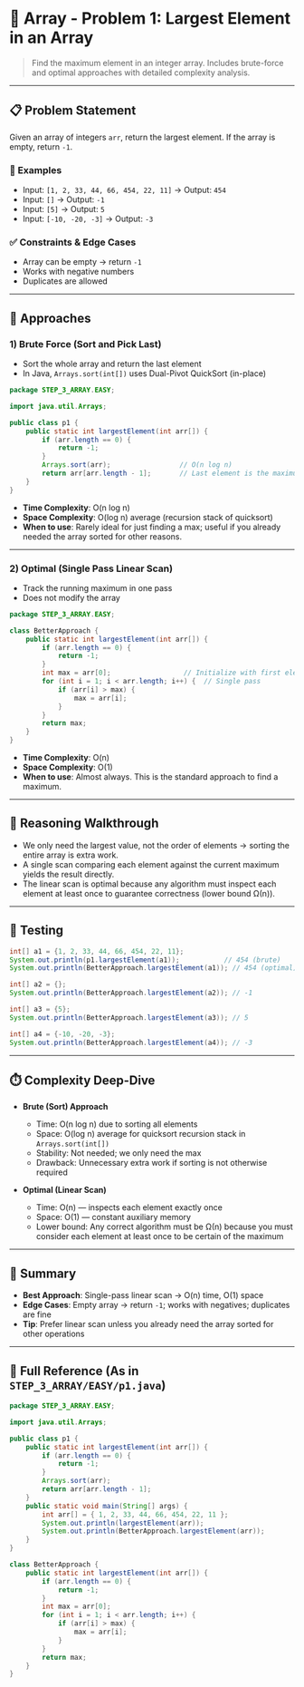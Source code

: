 # 🚀 Array - Problem 1: Largest Element in an Array

> Find the maximum element in an integer array. Includes brute-force and optimal approaches with detailed complexity analysis.

---

## 📋 Problem Statement
Given an array of integers `arr`, return the largest element. If the array is empty, return `-1`.

### 🧩 Examples
- Input: `[1, 2, 33, 44, 66, 454, 22, 11]` → Output: `454`
- Input: `[]` → Output: `-1`
- Input: `[5]` → Output: `5`
- Input: `[-10, -20, -3]` → Output: `-3`

### ✅ Constraints & Edge Cases
- Array can be empty → return `-1`
- Works with negative numbers
- Duplicates are allowed

---

## 🔧 Approaches

### 1) Brute Force (Sort and Pick Last)
- Sort the whole array and return the last element
- In Java, `Arrays.sort(int[])` uses Dual-Pivot QuickSort (in-place)

```java
package STEP_3_ARRAY.EASY;

import java.util.Arrays;

public class p1 {
    public static int largestElement(int arr[]) {
        if (arr.length == 0) {
            return -1;
        }
        Arrays.sort(arr);                 // O(n log n)
        return arr[arr.length - 1];       // Last element is the maximum
    }
}
```

- **Time Complexity**: O(n log n)
- **Space Complexity**: O(log n) average (recursion stack of quicksort)
- **When to use**: Rarely ideal for just finding a max; useful if you already needed the array sorted for other reasons.

---

### 2) Optimal (Single Pass Linear Scan)
- Track the running maximum in one pass
- Does not modify the array

```java
package STEP_3_ARRAY.EASY;

class BetterApproach {
    public static int largestElement(int arr[]) {
        if (arr.length == 0) {
            return -1;
        }
        int max = arr[0];                  // Initialize with first element
        for (int i = 1; i < arr.length; i++) {  // Single pass
            if (arr[i] > max) {
                max = arr[i];
            }
        }
        return max;
    }
}
```

- **Time Complexity**: O(n)
- **Space Complexity**: O(1)
- **When to use**: Almost always. This is the standard approach to find a maximum.

---

## 🧠 Reasoning Walkthrough

- We only need the largest value, not the order of elements → sorting the entire array is extra work.
- A single scan comparing each element against the current maximum yields the result directly.
- The linear scan is optimal because any algorithm must inspect each element at least once to guarantee correctness (lower bound Ω(n)).

---

## 🧪 Testing

```java
int[] a1 = {1, 2, 33, 44, 66, 454, 22, 11};
System.out.println(p1.largestElement(a1));           // 454 (brute)
System.out.println(BetterApproach.largestElement(a1)); // 454 (optimal)

int[] a2 = {};
System.out.println(BetterApproach.largestElement(a2)); // -1

int[] a3 = {5};
System.out.println(BetterApproach.largestElement(a3)); // 5

int[] a4 = {-10, -20, -3};
System.out.println(BetterApproach.largestElement(a4)); // -3
```

---

## ⏱️ Complexity Deep-Dive

- **Brute (Sort) Approach**
  - Time: O(n log n) due to sorting all elements
  - Space: O(log n) average for quicksort recursion stack in `Arrays.sort(int[])`
  - Stability: Not needed; we only need the max
  - Drawback: Unnecessary extra work if sorting is not otherwise required

- **Optimal (Linear Scan)**
  - Time: O(n) — inspects each element exactly once
  - Space: O(1) — constant auxiliary memory
  - Lower bound: Any correct algorithm must be Ω(n) because you must consider each element at least once to be certain of the maximum

---

## 🧭 Summary
- **Best Approach**: Single-pass linear scan → O(n) time, O(1) space
- **Edge Cases**: Empty array → return `-1`; works with negatives; duplicates are fine
- **Tip**: Prefer linear scan unless you already need the array sorted for other operations

---

## 📎 Full Reference (As in `STEP_3_ARRAY/EASY/p1.java`)

```java
package STEP_3_ARRAY.EASY;

import java.util.Arrays;

public class p1 {
    public static int largestElement(int arr[]) {
        if (arr.length == 0) {
            return -1;
        }
        Arrays.sort(arr);
        return arr[arr.length - 1];
    }
    public static void main(String[] args) {
        int arr[] = { 1, 2, 33, 44, 66, 454, 22, 11 };
        System.out.println(largestElement(arr));
        System.out.println(BetterApproach.largestElement(arr));
    }
}

class BetterApproach {
    public static int largestElement(int arr[]) {
        if (arr.length == 0) {
            return -1;
        }
        int max = arr[0];
        for (int i = 1; i < arr.length; i++) {
            if (arr[i] > max) {
                max = arr[i];
            }
        }
        return max;
    }
}
```
